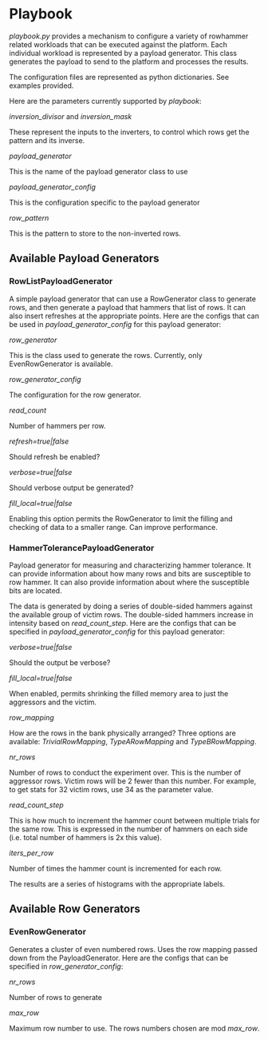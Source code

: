 # Playbook

*playbook.py* provides a mechanism to configure a variety of rowhammer related workloads that can be executed against the platform.  Each individual workload is represented by a payload generator.  This class generates the payload to send to the platform and processes the results.

The configuration files are represented as python dictionaries.  See examples provided.

Here are the parameters currently supported by *playbook*:

*inversion_divisor* and *inversion_mask*

These represent the inputs to the inverters, to control which rows get the pattern and its inverse.

*payload_generator*

This is the name of the payload generator class to use

*payload_generator_config*

This is the configuration specific to the payload generator

*row_pattern*

This is the pattern to store to the non-inverted rows.


## Available Payload Generators

### RowListPayloadGenerator

A simple payload generator that can use a RowGenerator class to generate rows, and then generate a payload that hammers that list of rows.  It can also insert refreshes at the appropriate points.  Here are
the configs that can be used in *payload_generator_config* for this payload generator:

*row_generator*

This is the class used to generate the rows.  Currently, only EvenRowGenerator is available.

*row_generator_config*

The configuration for the row generator.

*read_count*

Number of hammers per row.

*refresh=true|false*

Should refresh be enabled?

*verbose=true|false*

Should verbose output be generated?

*fill_local=true|false*

Enabling this option permits the RowGenerator to limit the filling and checking of data to a smaller range.  Can improve
performance.

### HammerTolerancePayloadGenerator

Payload generator for measuring and characterizing hammer tolerance.  It can provide information about how many rows and bits are susceptible to row hammer.  It can also provide information about where the susceptible bits are located.

The data is generated by doing a series of double-sided hammers against the available group of victim rows.  The double-sided hammers increase in intensity based on *read_count_step*.  Here are the configs that can be specified in *payload_generator_config* for this payload generator:

*verbose=true|false*

Should the output be verbose?

*fill_local=true|false*

When enabled, permits shrinking the filled memory area to just the aggressors and the victim.

*row_mapping*

How are the rows in the bank physically arranged?  Three options are available: *TrivialRowMapping*, *TypeARowMapping* and *TypeBRowMapping*.

*nr_rows*

Number of rows to conduct the experiment over.  This is the number of aggressor rows.  Victim rows will be 2 fewer than this number.  For example, to get stats for 32 victim rows, use 34 as the parameter value.

*read_count_step*

This is how much to increment the hammer count between multiple trials for the same row.  This is expressed in the number of hammers on each side (i.e. total number of hammers is 2x this value).

*iters_per_row*

Number of times the hammer count is incremented for each row.

The results are a series of histograms with the appropriate labels.

## Available Row Generators

### EvenRowGenerator

Generates a cluster of even numbered rows.  Uses the row mapping passed down from the PayloadGenerator.  Here are the configs that can be specified in *row_generator_config*:

*nr_rows*

Number of rows to generate

*max_row*

Maximum row number to use.  The rows numbers chosen are mod *max_row*.
